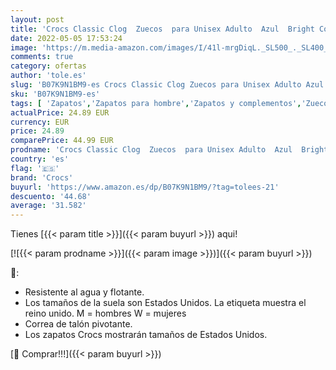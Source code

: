 ```yaml
---
layout: post
title: 'Crocs Classic Clog  Zuecos  para Unisex Adulto  Azul  Bright Cobalt   42/43 EU'
date: 2022-05-05 17:53:24
image: 'https://m.media-amazon.com/images/I/41l-mrgDiqL._SL500_._SL400_.jpg'
comments: true
category: ofertas
author: 'tole.es'
slug: 'B07K9N1BM9-es Crocs Classic Clog Zuecos para Unisex Adulto Azul Bright...'
sku: 'B07K9N1BM9-es'
tags: [ 'Zapatos','Zapatos para hombre','Zapatos y complementos','Zuecos y mules para hombre','crocs','zuecos','🇪🇸', ]
actualPrice: 24.89 EUR
currency: EUR
price: 24.89
comparePrice: 44.99 EUR
prodname: 'Crocs Classic Clog  Zuecos  para Unisex Adulto  Azul  Bright Cobalt   42/43 EU'
country: 'es'
flag: '🇪🇸'
brand: 'Crocs'
buyurl: 'https://www.amazon.es/dp/B07K9N1BM9/?tag=tolees-21'
descuento: '44.68'
average: '31.582'
---
```


Tienes [{{< param title >}}]({{< param buyurl >}}) aqui!

[![{{< param prodname >}}]({{< param image >}})]({{< param buyurl >}})

🔎:

- Resistente al agua y flotante.
- Los tamaños de la suela son Estados Unidos. La etiqueta muestra el reino unido. M = hombres W = mujeres
- Correa de talón pivotante.
- Los zapatos Crocs mostrarán tamaños de Estados Unidos.

[🛒 Comprar!!!]({{< param buyurl >}})
